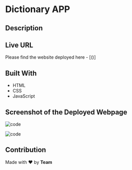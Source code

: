 # Dictionary APP

## Description


## Live URL
Please find the website deployed here - [()]

## Built With
* HTML
* CSS
* JavaScript

## Screenshot of the Deployed Webpage
![code](./assets/images/webpage.png)

![code](./assets/images/webpage2.png)

## Contribution
Made with :heart: by **Team**